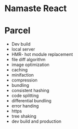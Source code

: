 # Namaste React

# Parcel
- Dev build
- local server
- HMR- hot module replacement
- file diff algorithm
- image optimization
- caching
- minifaction
- compression
- bundling
- consistent hashing
- code splitting
- differential bundling
- error handing
- https
- tree shaking
- dev build and production